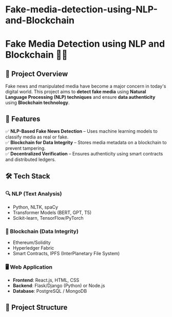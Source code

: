 # Fake-media-detection-using-NLP-and-Blockchain
# Fake Media Detection using NLP and Blockchain 📰🔗

## 📌 Project Overview  
Fake news and manipulated media have become a major concern in today's digital world. This project aims to **detect fake media** using **Natural Language Processing (NLP) techniques** and ensure **data authenticity** using **Blockchain technology**.  

## 🚀 Features  
✅ **NLP-Based Fake News Detection** – Uses machine learning models to classify media as real or fake.  
✅ **Blockchain for Data Integrity** – Stores media metadata on a blockchain to prevent tampering.  
✅ **Decentralized Verification** – Ensures authenticity using smart contracts and distributed ledgers.  

## 🛠️ Tech Stack  
### **🔍 NLP (Text Analysis)**
- Python, NLTK, spaCy  
- Transformer Models (BERT, GPT, T5)  
- Scikit-learn, TensorFlow/PyTorch  

### **🔗 Blockchain (Data Integrity)**
- Ethereum/Solidity  
- Hyperledger Fabric  
- Smart Contracts, IPFS (InterPlanetary File System)  

### **🖥️ Web Application**
- **Frontend**: React.js, HTML, CSS  
- **Backend**: Flask/Django (Python) or Node.js  
- **Database**: PostgreSQL / MongoDB  

## 📂 Project Structure  
